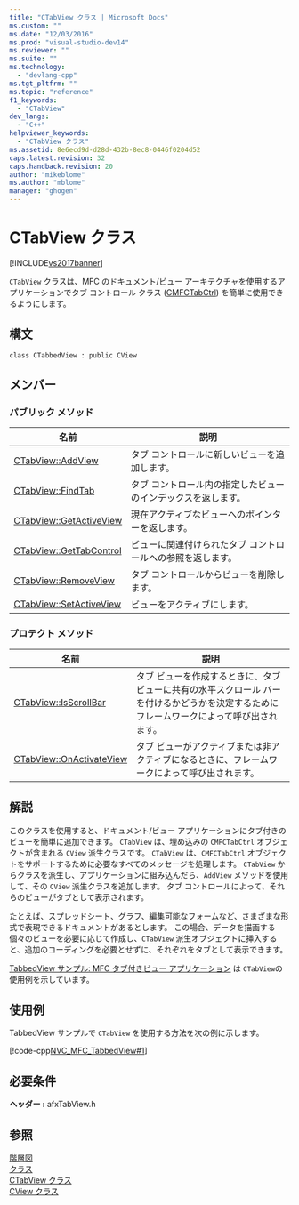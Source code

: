 ```yaml
---
title: "CTabView クラス | Microsoft Docs"
ms.custom: ""
ms.date: "12/03/2016"
ms.prod: "visual-studio-dev14"
ms.reviewer: ""
ms.suite: ""
ms.technology: 
  - "devlang-cpp"
ms.tgt_pltfrm: ""
ms.topic: "reference"
f1_keywords: 
  - "CTabView"
dev_langs: 
  - "C++"
helpviewer_keywords: 
  - "CTabView クラス"
ms.assetid: 8e6ecd9d-d28d-432b-8ec8-0446f0204d52
caps.latest.revision: 32
caps.handback.revision: 20
author: "mikeblome"
ms.author: "mblome"
manager: "ghogen"
---
```

# CTabView クラス
[!INCLUDE[vs2017banner](../../assembler/inline/includes/vs2017banner.md)]

`CTabView` クラスは、MFC のドキュメント\/ビュー アーキテクチャを使用するアプリケーションでタブ コントロール クラス \([CMFCTabCtrl](../../mfc/reference/ctabview-class.md)\) を簡単に使用できるようにします。  
  
## 構文  
  
```  
class CTabbedView : public CView  
```  
  
## メンバー  
  
### パブリック メソッド  
  
|名前|説明|  
|--------|--------|  
|[CTabView::AddView](../Topic/CTabView::AddView.md)|タブ コントロールに新しいビューを追加します。|  
|[CTabView::FindTab](../Topic/CTabView::FindTab.md)|タブ コントロール内の指定したビューのインデックスを返します。|  
|[CTabView::GetActiveView](../Topic/CTabView::GetActiveView.md)|現在アクティブなビューへのポインターを返します。|  
|[CTabView::GetTabControl](../Topic/CTabView::GetTabControl.md)|ビューに関連付けられたタブ コントロールへの参照を返します。|  
|[CTabView::RemoveView](../Topic/CTabView::RemoveView.md)|タブ コントロールからビューを削除します。|  
|[CTabView::SetActiveView](../Topic/CTabView::SetActiveView.md)|ビューをアクティブにします。|  
  
### プロテクト メソッド  
  
|名前|説明|  
|--------|--------|  
|[CTabView::IsScrollBar](../Topic/CTabView::IsScrollBar.md)|タブ ビューを作成するときに、タブ ビューに共有の水平スクロール バーを付けるかどうかを決定するためにフレームワークによって呼び出されます。|  
|[CTabView::OnActivateView](../Topic/CTabView::OnActivateView.md)|タブ ビューがアクティブまたは非アクティブになるときに、フレームワークによって呼び出されます。|  
  
## 解説  
 このクラスを使用すると、ドキュメント\/ビュー アプリケーションにタブ付きのビューを簡単に追加できます。  `CTabView` は、埋め込みの `CMFCTabCtrl` オブジェクトが含まれる `CView` 派生クラスです。  `CTabView` は、`CMFCTabCtrl` オブジェクトをサポートするために必要なすべてのメッセージを処理します。  `CTabView` からクラスを派生し、アプリケーションに組み込んだら、`AddView` メソッドを使用して、その `CView` 派生クラスを追加します。  タブ コントロールによって、それらのビューがタブとして表示されます。  
  
 たとえば、スプレッドシート、グラフ、編集可能なフォームなど、さまざまな形式で表現できるドキュメントがあるとします。  この場合、データを描画する個々のビューを必要に応じて作成し、`CTabView` 派生オブジェクトに挿入すると、追加のコーディングを必要とせずに、それぞれをタブとして表示できます。  
  
 [TabbedView サンプル: MFC タブ付きビュー アプリケーション](../../top/visual-cpp-samples.md) は `CTabView`の使用例を示しています。  
  
## 使用例  
 TabbedView サンプルで `CTabView` を使用する方法を次の例に示します。  
  
 [!code-cpp[NVC_MFC_TabbedView#1](../../mfc/reference/codesnippet/CPP/ctabview-class_1.h)]  
  
## 必要条件  
 **ヘッダー :** afxTabView.h  
  
## 参照  
 [階層図](../../mfc/hierarchy-chart.md)   
 [クラス](../Topic/MFC%20Classes.md)   
 [CTabView クラス](../../mfc/reference/ctabview-class.md)   
 [CView クラス](../Topic/CView%20Class.md)